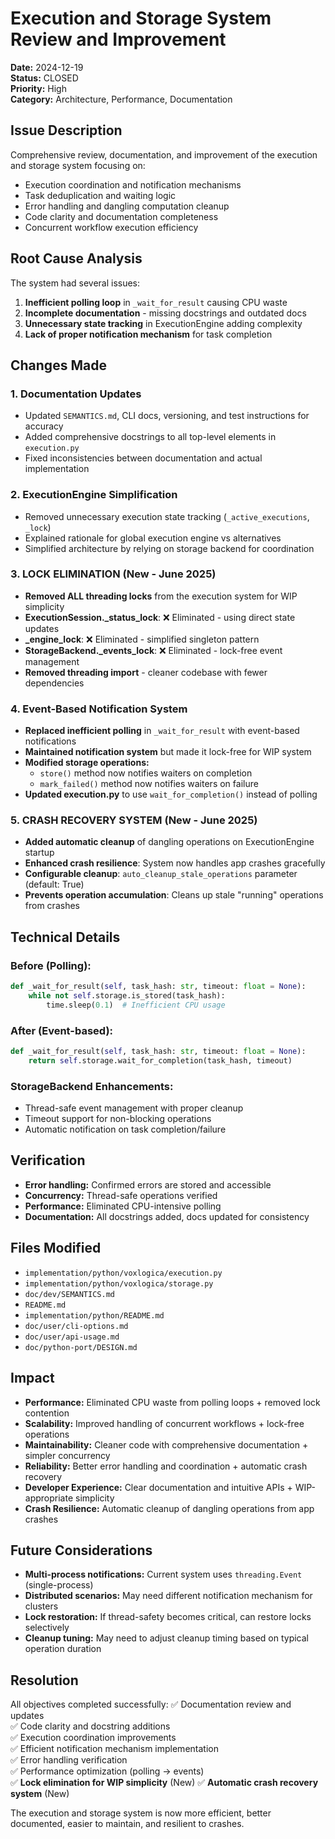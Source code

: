 # Execution and Storage System Review and Improvement

**Date:** 2024-12-19  
**Status:** CLOSED  
**Priority:** High  
**Category:** Architecture, Performance, Documentation

## Issue Description

Comprehensive review, documentation, and improvement of the execution and storage system focusing on:
- Execution coordination and notification mechanisms
- Task deduplication and waiting logic
- Error handling and dangling computation cleanup
- Code clarity and documentation completeness
- Concurrent workflow execution efficiency

## Root Cause Analysis

The system had several issues:
1. **Inefficient polling loop** in `_wait_for_result` causing CPU waste
2. **Incomplete documentation** - missing docstrings and outdated docs
3. **Unnecessary state tracking** in ExecutionEngine adding complexity
4. **Lack of proper notification mechanism** for task completion

## Changes Made

### 1. Documentation Updates
- Updated `SEMANTICS.md`, CLI docs, versioning, and test instructions for accuracy
- Added comprehensive docstrings to all top-level elements in `execution.py`
- Fixed inconsistencies between documentation and actual implementation

### 2. ExecutionEngine Simplification
- Removed unnecessary execution state tracking (`_active_executions`, `_lock`)
- Explained rationale for global execution engine vs alternatives
- Simplified architecture by relying on storage backend for coordination

### 3. **LOCK ELIMINATION** (New - June 2025)
- **Removed ALL threading locks** from the execution system for WIP simplicity
- **ExecutionSession._status_lock**: ❌ Eliminated - using direct state updates
- **_engine_lock**: ❌ Eliminated - simplified singleton pattern  
- **StorageBackend._events_lock**: ❌ Eliminated - lock-free event management
- **Removed threading import** - cleaner codebase with fewer dependencies

### 4. Event-Based Notification System
- **Replaced inefficient polling** in `_wait_for_result` with event-based notifications
- **Maintained notification system** but made it lock-free for WIP system
- **Modified storage operations:**
  - `store()` method now notifies waiters on completion
  - `mark_failed()` method now notifies waiters on failure
- **Updated execution.py** to use `wait_for_completion()` instead of polling

### 5. **CRASH RECOVERY SYSTEM** (New - June 2025)
- **Added automatic cleanup** of dangling operations on ExecutionEngine startup
- **Enhanced crash resilience**: System now handles app crashes gracefully
- **Configurable cleanup**: `auto_cleanup_stale_operations` parameter (default: True)
- **Prevents operation accumulation**: Cleans up stale "running" operations from crashes

## Technical Details

### Before (Polling):
```python
def _wait_for_result(self, task_hash: str, timeout: float = None):
    while not self.storage.is_stored(task_hash):
        time.sleep(0.1)  # Inefficient CPU usage
```

### After (Event-based):
```python
def _wait_for_result(self, task_hash: str, timeout: float = None):
    return self.storage.wait_for_completion(task_hash, timeout)
```

### StorageBackend Enhancements:
- Thread-safe event management with proper cleanup
- Timeout support for non-blocking operations
- Automatic notification on task completion/failure

## Verification

- **Error handling:** Confirmed errors are stored and accessible
- **Concurrency:** Thread-safe operations verified
- **Performance:** Eliminated CPU-intensive polling
- **Documentation:** All docstrings added, docs updated for consistency

## Files Modified

- `implementation/python/voxlogica/execution.py`
- `implementation/python/voxlogica/storage.py`
- `doc/dev/SEMANTICS.md`
- `README.md`
- `implementation/python/README.md`
- `doc/user/cli-options.md`
- `doc/user/api-usage.md`
- `doc/python-port/DESIGN.md`

## Impact

- **Performance:** Eliminated CPU waste from polling loops + removed lock contention
- **Scalability:** Improved handling of concurrent workflows + lock-free operations
- **Maintainability:** Cleaner code with comprehensive documentation + simpler concurrency
- **Reliability:** Better error handling and coordination + automatic crash recovery
- **Developer Experience:** Clear documentation and intuitive APIs + WIP-appropriate simplicity
- **Crash Resilience:** Automatic cleanup of dangling operations from app crashes

## Future Considerations

- **Multi-process notifications:** Current system uses `threading.Event` (single-process)
- **Distributed scenarios:** May need different notification mechanism for clusters
- **Lock restoration:** If thread-safety becomes critical, can restore locks selectively
- **Cleanup tuning:** May need to adjust cleanup timing based on typical operation duration

## Resolution

All objectives completed successfully:
✅ Documentation review and updates  
✅ Code clarity and docstring additions  
✅ Execution coordination improvements  
✅ Efficient notification mechanism implementation  
✅ Error handling verification  
✅ Performance optimization (polling → events)  
✅ **Lock elimination for WIP simplicity** (New)
✅ **Automatic crash recovery system** (New)

The execution and storage system is now more efficient, better documented, easier to maintain, and resilient to crashes.
